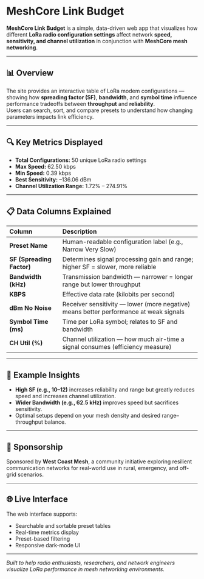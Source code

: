 # MeshCore Link Budget

**MeshCore Link Budget** is a simple, data-driven web app that visualizes how different **LoRa radio configuration settings** affect network **speed, sensitivity, and channel utilization** in conjunction with **MeshCore mesh networking**.

---

## 📊 Overview

The site provides an interactive table of LoRa modem configurations — showing how **spreading factor (SF)**, **bandwidth**, and **symbol time** influence performance tradeoffs between **throughput** and **reliability**.  
Users can search, sort, and compare presets to understand how changing parameters impacts link efficiency.

---

## 🔍 Key Metrics Displayed

- **Total Configurations:** 50 unique LoRa radio settings  
- **Max Speed:** 62.50 kbps  
- **Min Speed:** 0.39 kbps  
- **Best Sensitivity:** –136.06 dBm  
- **Channel Utilization Range:** 1.72% – 274.91%  

---

## 📋 Data Columns Explained

| Column | Description |
|:-------|:-------------|
| **Preset Name** | Human-readable configuration label (e.g., Narrow Very Slow) |
| **SF (Spreading Factor)** | Determines signal processing gain and range; higher SF = slower, more reliable |
| **Bandwidth (kHz)** | Transmission bandwidth — narrower = longer range but lower throughput |
| **KBPS** | Effective data rate (kilobits per second) |
| **dBm No Noise** | Receiver sensitivity — lower (more negative) means better performance at weak signals |
| **Symbol Time (ms)** | Time per LoRa symbol; relates to SF and bandwidth |
| **CH Util (%)** | Channel utilization — how much air-time a signal consumes (efficiency measure) |

---

## 🧩 Example Insights

- **High SF (e.g., 10–12)** increases reliability and range but greatly reduces speed and increases channel utilization.  
- **Wider Bandwidth (e.g., 62.5 kHz)** improves speed but sacrifices sensitivity.  
- Optimal setups depend on your mesh density and desired range–throughput balance.

---

## 🤝 Sponsorship

Sponsored by **West Coast Mesh**, a community initiative exploring resilient communication networks for real-world use in rural, emergency, and off-grid scenarios.

---

## 🌐 Live Interface

The web interface supports:
- Searchable and sortable preset tables  
- Real-time metrics display  
- Preset-based filtering  
- Responsive dark-mode UI  

---

*Built to help radio enthusiasts, researchers, and network engineers visualize LoRa performance in mesh networking environments.*
